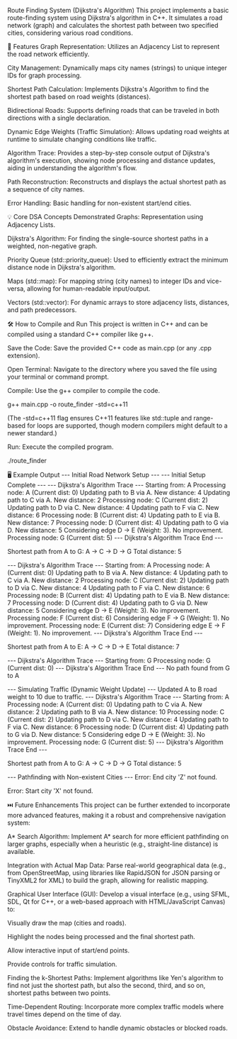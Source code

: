 Route Finding System (Dijkstra's Algorithm)
This project implements a basic route-finding system using Dijkstra's algorithm in C++. It simulates a road network (graph) and calculates the shortest path between two specified cities, considering various road conditions.

🚀 Features
Graph Representation: Utilizes an Adjacency List to represent the road network efficiently.

City Management: Dynamically maps city names (strings) to unique integer IDs for graph processing.

Shortest Path Calculation: Implements Dijkstra's Algorithm to find the shortest path based on road weights (distances).

Bidirectional Roads: Supports defining roads that can be traveled in both directions with a single declaration.

Dynamic Edge Weights (Traffic Simulation): Allows updating road weights at runtime to simulate changing conditions like traffic.

Algorithm Trace: Provides a step-by-step console output of Dijkstra's algorithm's execution, showing node processing and distance updates, aiding in understanding the algorithm's flow.

Path Reconstruction: Reconstructs and displays the actual shortest path as a sequence of city names.

Error Handling: Basic handling for non-existent start/end cities.

💡 Core DSA Concepts Demonstrated
Graphs: Representation using Adjacency Lists.

Dijkstra's Algorithm: For finding the single-source shortest paths in a weighted, non-negative graph.

Priority Queue (std::priority_queue): Used to efficiently extract the minimum distance node in Dijkstra's algorithm.

Maps (std::map): For mapping string (city names) to integer IDs and vice-versa, allowing for human-readable input/output.

Vectors (std::vector): For dynamic arrays to store adjacency lists, distances, and path predecessors.

🛠️ How to Compile and Run
This project is written in C++ and can be compiled using a standard C++ compiler like g++.

Save the Code: Save the provided C++ code as main.cpp (or any .cpp extension).

Open Terminal: Navigate to the directory where you saved the file using your terminal or command prompt.

Compile: Use the g++ compiler to compile the code.

g++ main.cpp -o route_finder -std=c++11

(The -std=c++11 flag ensures C++11 features like std::tuple and range-based for loops are supported, though modern compilers might default to a newer standard.)

Run: Execute the compiled program.

./route_finder

🖥️ Example Output
--- Initial Road Network Setup ---
--- Initial Setup Complete ---
--- Dijkstra's Algorithm Trace ---
Starting from: A
Processing node: A (Current dist: 0)
  Updating path to B via A. New distance: 4
  Updating path to C via A. New distance: 2
Processing node: C (Current dist: 2)
  Updating path to D via C. New distance: 4
  Updating path to F via C. New distance: 6
Processing node: B (Current dist: 4)
  Updating path to E via B. New distance: 7
Processing node: D (Current dist: 4)
  Updating path to G via D. New distance: 5
  Considering edge D -> E (Weight: 3). No improvement.
Processing node: G (Current dist: 5)
--- Dijkstra's Algorithm Trace End ---

Shortest path from A to G:
A -> C -> D -> G
Total distance: 5

--- Dijkstra's Algorithm Trace ---
Starting from: A
Processing node: A (Current dist: 0)
  Updating path to B via A. New distance: 4
  Updating path to C via A. New distance: 2
Processing node: C (Current dist: 2)
  Updating path to D via C. New distance: 4
  Updating path to F via C. New distance: 6
Processing node: B (Current dist: 4)
  Updating path to E via B. New distance: 7
Processing node: D (Current dist: 4)
  Updating path to G via D. New distance: 5
  Considering edge D -> E (Weight: 3). No improvement.
Processing node: F (Current dist: 6)
  Considering edge F -> G (Weight: 1). No improvement.
Processing node: E (Current dist: 7)
  Considering edge E -> F (Weight: 1). No improvement.
--- Dijkstra's Algorithm Trace End ---

Shortest path from A to E:
A -> C -> D -> E
Total distance: 7

--- Dijkstra's Algorithm Trace ---
Starting from: G
Processing node: G (Current dist: 0)
--- Dijkstra's Algorithm Trace End ---
No path found from G to A


--- Simulating Traffic (Dynamic Weight Update) ---
Updated A to B road weight to 10 due to traffic.
--- Dijkstra's Algorithm Trace ---
Starting from: A
Processing node: A (Current dist: 0)
  Updating path to C via A. New distance: 2
  Updating path to B via A. New distance: 10
Processing node: C (Current dist: 2)
  Updating path to D via C. New distance: 4
  Updating path to F via C. New distance: 6
Processing node: D (Current dist: 4)
  Updating path to G via D. New distance: 5
  Considering edge D -> E (Weight: 3). No improvement.
Processing node: G (Current dist: 5)
--- Dijkstra's Algorithm Trace End ---

Shortest path from A to G:
A -> C -> D -> G
Total distance: 5


--- Pathfinding with Non-existent Cities ---
Error: End city 'Z' not found.

Error: Start city 'X' not found.

⏭️ Future Enhancements
This project can be further extended to incorporate more advanced features, making it a robust and comprehensive navigation system:

A* Search Algorithm: Implement A* search for more efficient pathfinding on larger graphs, especially when a heuristic (e.g., straight-line distance) is available.

Integration with Actual Map Data: Parse real-world geographical data (e.g., from OpenStreetMap, using libraries like RapidJSON for JSON parsing or TinyXML2 for XML) to build the graph, allowing for realistic mapping.

Graphical User Interface (GUI): Develop a visual interface (e.g., using SFML, SDL, Qt for C++, or a web-based approach with HTML/JavaScript Canvas) to:

Visually draw the map (cities and roads).

Highlight the nodes being processed and the final shortest path.

Allow interactive input of start/end points.

Provide controls for traffic simulation.

Finding the k-Shortest Paths: Implement algorithms like Yen's algorithm to find not just the shortest path, but also the second, third, and so on, shortest paths between two points.

Time-Dependent Routing: Incorporate more complex traffic models where travel times depend on the time of day.

Obstacle Avoidance: Extend to handle dynamic obstacles or blocked roads.